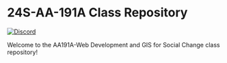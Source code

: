 # 24S-AA-191A Class Repository

[![Discord](https://img.shields.io/discord/1075907593698017333?label=&logo=discord&logoColor=ffffff&color=7389D8&labelColor=6A7EC2)](https://discord.gg/59BQrnFbhq)

Welcome to the AA191A-Web Development and GIS for Social Change class repository!
